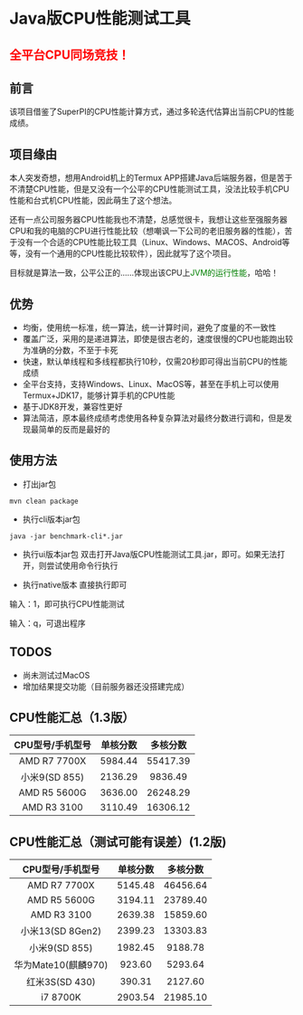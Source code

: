 # Java版CPU性能测试工具
## **<font color='red'>全平台CPU同场竞技！</font>**

## 前言
该项目借鉴了SuperPI的CPU性能计算方式，通过多轮迭代估算出当前CPU的性能成绩。

## 项目缘由
本人突发奇想，想用Android机上的Termux APP搭建Java后端服务器，但是苦于不清楚CPU性能，但是又没有一个公平的CPU性能测试工具，没法比较手机CPU性能和台式机CPU性能，因此萌生了这个想法。

还有一点公司服务器CPU性能我也不清楚，总感觉很卡，我想让这些至强服务器CPU和我的电脑的CPU进行性能比较（想嘲讽一下公司的老旧服务器的性能），苦于没有一个合适的CPU性能比较工具（Linux、Windows、MACOS、Android等等，没有一个通用的CPU性能比较软件），因此就写了这个项目。

目标就是算法一致，公平公正的……体现出该CPU上<font color='green'>JVM的运行性能</font>，哈哈！

## 优势
* 均衡，使用统一标准，统一算法，统一计算时间，避免了度量的不一致性
* 覆盖广泛，采用的是递进算法，即使是很古老的，速度很慢的CPU也能跑出较为准确的分数，不至于卡死
* 快速，默认单线程和多线程都执行10秒，仅需20秒即可得出当前CPU的性能成绩
* 全平台支持，支持Windows、Linux、MacOS等，甚至在手机上可以使用Termux+JDK17，能够计算手机的CPU性能
* 基于JDK8开发，兼容性更好
* 算法简洁，原本最终成绩考虑使用各种复杂算法对最终分数进行调和，但是发现最简单的反而是最好的

## 使用方法
* 打出jar包
```shell
mvn clean package
```

* 执行cli版本jar包
```shell
java -jar benchmark-cli*.jar
```

* 执行ui版本jar包
双击打开Java版CPU性能测试工具.jar，即可。如果无法打开，则尝试使用命令行执行

* 执行native版本
直接执行即可

输入：1，即可执行CPU性能测试

输入：q，可退出程序

## TODOS
* 尚未测试过MacOS
* 增加结果提交功能（目前服务器还没搭建完成）

## CPU性能汇总（1.3版）
|   CPU型号/手机型号    | 单核分数 | 多核分数 |
|:---------------:| :---: | :---: |
|  AMD R7 7700X   | 5984.44 | 55417.39 |
|   小米9(SD 855)   | 2136.29 | 9836.49 |
|  AMD R5 5600G   | 3636.00 | 26248.29 |
|   AMD R3 3100   | 3110.49 | 16306.12 |

## CPU性能汇总（测试可能有误差）(1.2版)
|   CPU型号/手机型号    | 单核分数 | 多核分数 |
|:---------------:| :---: | :---: |
|  AMD R7 7700X   | 5145.48 | 46456.64 |
|  AMD R5 5600G   | 3194.11 | 23789.40 |
|   AMD R3 3100   | 2639.38 | 15859.60 |
| 小米13(SD 8Gen2)  | 2399.23 | 13303.83 |
|   小米9(SD 855)   | 1982.45 | 9188.78 |
| 华为Mate10(麒麟970) | 923.60 | 5293.64 |
|  红米3S(SD 430)   | 390.31 | 2127.60 |
|    i7 8700K     | 2903.54 | 21985.10 |



